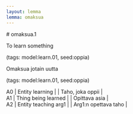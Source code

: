 ```yaml
---
layout: lemma
lemma: omaksua
---
```


<div class="sense">
# <span class="sensename">omaksua.1</span>

<span class="description">To learn something</span>

(tags: model:learn.01, seed:oppia)

<span class="description">Omaksua jotain uutta</span>

(tags: model:learn.01, seed:oppia)

A0 | Entity learning |   | Taho, joka oppii |  
A1 | Thing being learned |   | Opittava asia |  
A2 | Entity teaching arg1 |   | Arg1:n opettava taho |  

</div>

